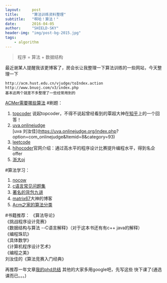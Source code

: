 ```yaml
---
layout:     post
title:      "算法训练资料整理"
subtitle:   "啊哈！算法！"
date:       2016-04-05
author:     "SHIELD-SKY"
header-img: "img/post-bg-2015.jpg"
tags:
    - algorithm
---
```

>程序 = 算法 + 数据结构

最近谢某人提醒我该更博客了，房会长让我整理一下算法训练的一些网站，今天整理一下

	http://acm.hust.edu.cn/vjudge/toIndex.action
	http://www.bnuoj.com/v3/index.php
	基本这两个就差不多整理了一些经常用到的
	
[ACMer需要哪些算法](https://www.zhihu.com/question/19719698)
#刷题：

1. [topcoder](http://www.topcoder.com/)
   说起topcoder，不得不说起曾经看到的覃超大神在[知乎](https://www.zhihu.com/question/30218924)上的一个回答！
2. [uva.onlinejudge](https://uva.onlinejudge.org/)   
   [uva 刘汝佳](https://uva.onlinejudge.org/index.php?  option=com_onlinejudge&Itemid=8&category=93)
3. [leetcode](https://leetcode.com/)
4. [hihocoder](http://hihocoder.com/)官网介绍：通过高水平的程序设计比赛提升编程水平，得到名企offer
5. [浙大oj](http://acm.zju.edu.cn/onlinejudge/)

#算法学习：

1. [nocow](http://www.nocow.cn/index.php/NOCOW%E5%9C%B0%E5%9B%BE)
2. [c语言常见问题集](http://c-faq-chn.sourceforge.net/)
3. [著名的背包九讲](http://love-oriented.com/pack/)
4. [matrix67](http://www.matrix67.com/)大神的博客
5. [Acm之家的算法分类](http://www.acmerblog.com/index)

#书籍推荐：
《算法导论》  
《挑战程序设计竞赛》  
《数据结构与算法 --C语言解释》（对于这本书还有有c++ java的解释）  
《编程珠玑》  
《具体数学》  
《计算机程序设计艺术》  
《编程之美》  
刘汝佳的《算法竞赛入门经典》 

再推荐一年文章[我的phd总结](http://www.52cs.org/?p=632)
其他的大家多用google吧，先写这些 快下课了(通选课而已。。。)


 